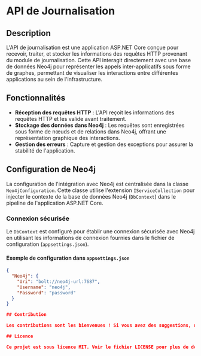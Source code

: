 # API de Journalisation

## Description

L'API de journalisation est une application ASP.NET Core conçue pour recevoir, traiter, et stocker les informations des requêtes HTTP provenant du module de journalisation. Cette API interagit directement avec une base de données Neo4j pour représenter les appels inter-applicatifs sous forme de graphes, permettant de visualiser les interactions entre différentes applications au sein de l'infrastructure.

## Fonctionnalités

- **Réception des requêtes HTTP** : L'API reçoit les informations des requêtes HTTP et les valide avant traitement.
- **Stockage des données dans Neo4j** : Les requêtes sont enregistrées sous forme de nœuds et de relations dans Neo4j, offrant une représentation graphique des interactions.
- **Gestion des erreurs** : Capture et gestion des exceptions pour assurer la stabilité de l'application.

## Configuration de Neo4j

La configuration de l'intégration avec Neo4j est centralisée dans la classe `Neo4jConfiguration`. Cette classe utilise l'extension `IServiceCollection` pour injecter le contexte de la base de données Neo4j (`DbContext`) dans le pipeline de l'application ASP.NET Core.

### Connexion sécurisée

Le `DbContext` est configuré pour établir une connexion sécurisée avec Neo4j en utilisant les informations de connexion fournies dans le fichier de configuration (`appsettings.json`).

#### Exemple de configuration dans `appsettings.json`

```json
{
  "Neo4j": {
    "Uri": "bolt://neo4j-url:7687",
    "Username": "neo4j",
    "Password": "password"
  }
}

## Contribution

Les contributions sont les bienvenues ! Si vous avez des suggestions, des améliorations ou des rapports de bogues, n'hésitez pas à ouvrir une issue ou à soumettre une pull request.

## Licence

Ce projet est sous licence MIT. Voir le fichier LICENSE pour plus de détails.